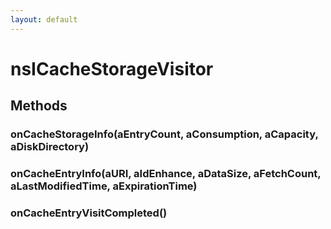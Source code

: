 ```yaml
---
layout: default
---
```


# nsICacheStorageVisitor #

## Methods ##

### onCacheStorageInfo(aEntryCount, aConsumption, aCapacity, aDiskDirectory) ###
  
  

### onCacheEntryInfo(aURI, aIdEnhance, aDataSize, aFetchCount, aLastModifiedTime, aExpirationTime) ###
  
  

### onCacheEntryVisitCompleted() ###
  
  
